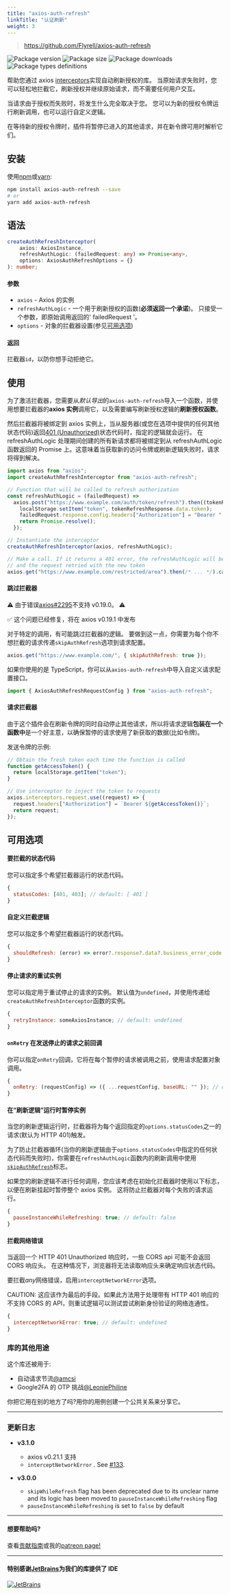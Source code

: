 ```yaml
---
title: "axios-auth-refresh"
linkTitle: "认证刷新"
weight: 3
---
```


> https://github.com/Flyrell/axios-auth-refresh

![Package version](https://img.shields.io/npm/v/axios-auth-refresh?label=version)
![Package size](https://img.shields.io/bundlephobia/min/axios-auth-refresh)
![Package downloads](https://img.shields.io/npm/dm/axios-auth-refresh)
![Package types definitions](https://img.shields.io/npm/types/axios-auth-refresh)

帮助您通过 axios [interceptors](https://github.com/axios/axios#interceptors)实现自动刷新授权的库。
当原始请求失败时，您可以轻松地拦截它，刷新授权并继续原始请求，而不需要任何用户交互。

当请求由于授权而失败时，将发生什么完全取决于您。
您可以为新的授权令牌运行刷新调用，也可以运行自定义逻辑。

在等待新的授权令牌时，插件将暂停已进入的其他请求，并在新令牌可用时解析它们。

## 安装

使用[npm](https://www.npmjs.com/get-npm)或[yarn](https://yarnpkg.com/en/docs/install):

```bash
npm install axios-auth-refresh --save
# or
yarn add axios-auth-refresh
```

## 语法

```typescript
createAuthRefreshInterceptor(
    axios: AxiosInstance,
    refreshAuthLogic: (failedRequest: any) => Promise<any>,
    options: AxiosAuthRefreshOptions = {}
): number;
```

#### 参数

- `axios` - Axios 的实例
- `refreshAuthLogic` - 一个用于刷新授权的函数(**必须返回一个承诺**)。
  只接受一个参数，即原始调用返回的' failedRequest '。
- `options` - 对象的拦截器设置(参见[可用选项](#available-options))

#### 返回

拦截器`id`，以防你想手动拒绝它。

## 使用

为了激活拦截器，您需要从*默认导出*的`axios-auth-refresh`导入一个函数，并使用想要拦截器的**axios 实例**调用它，以及需要编写刷新授权逻辑的**刷新授权函数**。

然后拦截器将被绑定到 axios 实例上，当从服务器(或您在选项中提供的任何其他状态代码)返回[401 (Unauthorized)](https://httpstatuses.com/401)状态代码时，指定的逻辑就会运行。
在 refreshAuthLogic 处理期间创建的所有新请求都将被绑定到从 refreshAuthLogic 函数返回的 Promise 上。这意味着当获取新的访问令牌或刷新逻辑失败时，请求将得到解决。

```javascript
import axios from "axios";
import createAuthRefreshInterceptor from "axios-auth-refresh";

// Function that will be called to refresh authorization
const refreshAuthLogic = (failedRequest) =>
  axios.post("https://www.example.com/auth/token/refresh").then((tokenRefreshResponse) => {
    localStorage.setItem("token", tokenRefreshResponse.data.token);
    failedRequest.response.config.headers["Authorization"] = "Bearer " + tokenRefreshResponse.data.token;
    return Promise.resolve();
  });

// Instantiate the interceptor
createAuthRefreshInterceptor(axios, refreshAuthLogic);

// Make a call. If it returns a 401 error, the refreshAuthLogic will be run,
// and the request retried with the new token
axios.get("https://www.example.com/restricted/area").then(/* ... */).catch(/* ... */);
```

#### 跳过拦截器

:warning: 由于错误[axios#2295](https://github.com/axios/axios/issues/2295)不支持 v0.19.0。 :warning:

:white_check_mark: 这个问题已经修复，将在 axios v0.19.1 中发布

对于特定的调用，有可能跳过拦截器的逻辑。
要做到这一点，你需要为每个你不想拦截的请求传递`skipAuthRefresh`选项到请求配置。

```javascript
axios.get("https://www.example.com/", { skipAuthRefresh: true });
```

如果你使用的是 TypeScript，你可以从`axios-auth-refresh`中导入自定义请求配置接口。

```typescript
import { AxiosAuthRefreshRequestConfig } from "axios-auth-refresh";
```

#### 请求拦截器

由于这个插件会在刷新令牌的同时自动停止其他请求，所以将请求逻辑**包装在一个函数中**是一个好主意，以确保暂停的请求使用了新获取的数据(比如令牌)。

发送令牌的示例:

```javascript
// Obtain the fresh token each time the function is called
function getAccessToken() {
  return localStorage.getItem("token");
}

// Use interceptor to inject the token to requests
axios.interceptors.request.use((request) => {
  request.headers["Authorization"] = `Bearer ${getAccessToken()}`;
  return request;
});
```

## 可用选项

#### 要拦截的状态代码

您可以指定多个希望拦截器运行的状态代码。

```javascript
{
  statusCodes: [401, 403]; // default: [ 401 ]
}
```

#### 自定义拦截逻辑

您可以指定多个希望拦截器运行的状态代码。

```javascript
{
  shouldRefresh: (error) => error?.response?.data?.business_error_code === 100385;
}
```

#### 停止请求的重试实例

您可以指定用于重试停止的请求的实例。
默认值为`undefined`，并使用传递给`createAuthRefreshInterceptor`函数的实例。

```javascript
{
  retryInstance: someAxiosInstance; // default: undefined
}
```

#### `onRetry` 在发送停止的请求之前回调

你可以指定`onRetry`回调，它将在每个暂停的请求被调用之前，使用请求配置对象调用。

```javascript
{
  onRetry: (requestConfig) => ({ ...requestConfig, baseURL: "" }); // default: undefined
}
```

#### 在“刷新逻辑”运行时暂停实例

当您的刷新逻辑运行时，拦截器将为每个返回指定的`options.statusCodes`之一的请求(默认为 HTTP 401)触发。

为了防止拦截器循环(当你的刷新逻辑由于`options.statusCodes`中指定的任何状态代码而失败时)，你需要在`refreshAuthLogic`函数内的刷新调用中使用[`skipAuthRefresh`](#skip-the-interceptor)标志。

如果您的刷新逻辑不进行任何调用，您应该考虑在初始化拦截器时使用以下标志，以便在刷新挂起时暂停整个 axios 实例。
这将防止拦截器对每个失败的请求运行。

```javascript
{
  pauseInstanceWhileRefreshing: true; // default: false
}
```

#### 拦截网络错误

当返回一个 HTTP 401 Unauthorized 响应时，一些 CORS api 可能不会返回 CORS 响应头。
在这种情况下，浏览器将无法读取响应头来确定响应状态代码。

要拦截*any*网络错误，启用`interceptNetworkError`选项。

CAUTION: 这应该作为最后的手段。如果此方法用于处理带有 HTTP 401 响应的不支持 CORS 的 API，则重试逻辑可以测试尝试刷新身份验证的网络连通性。

```javascript
{
  interceptNetworkError: true; // default: undefined
}
```

### 库的其他用途

这个库还被用于:

- 自动请求节流[@amcsi](https://github.com/amcsi)
- Google2FA 的 OTP 挑战[@LeoniePhiline](https://github.com/LeoniePhiline)

你把它用在别的地方了吗?用你的用例创建一个公共关系来分享它。

---

### 更新日志

- **v3.1.0**

  - axios v0.21.1 支持
  - `interceptNetworkError` . See [#133](https://github.com/Flyrell/axios-auth-refresh/issues/133).

- **v3.0.0**
  - `skipWhileRefresh` flag has been deprecated due to its unclear name and its logic has been moved to `pauseInstanceWhileRefreshing` flag
  - `pauseInstanceWhileRefreshing` is set to `false` by default

---

#### 想要帮助吗?

查看[贡献指南](CONTRIBUTING.md)或我的[patreon page!](https://www.patreon.com/dawidzbinski)

---

#### 特别感谢[JetBrains](https://www.jetbrains.com/?from=axios-auth-refresh)为我们的库提供了 IDE

<a href="https://www.jetbrains.com/?from=axios-auth-refresh" title="Link to JetBrains"><img src="https://upload.wikimedia.org/wikipedia/commons/thumb/1/1a/JetBrains_Logo_2016.svg/128px-JetBrains_Logo_2016.svg.png" alt="JetBrains"></a>

